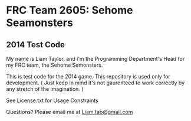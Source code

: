FRC Team 2605: Sehome Seamonsters
=================================

2014 Test Code
--------------

My name is Liam Taylor, and i'm the Programming Department's Head for my FRC team, the Sehome Semonsters. 

This is test code for the 2014 game. This repository is used only for development. ( Just keep in mind it's not gaurenteed to work correctly by any stretch of the imagination. )

See License.txt for Usage Constraints

Questions? Please email me at Liam.tab@gmail.com
